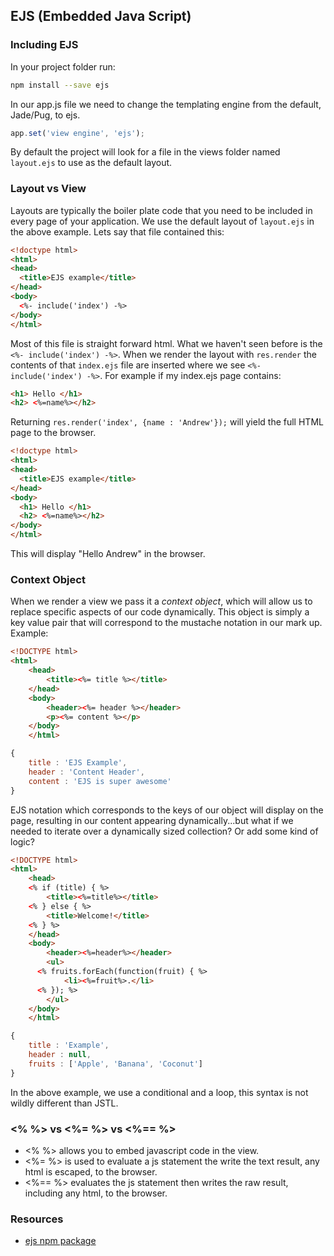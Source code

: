 ## EJS (Embedded Java Script)

### Including EJS
In your project folder run:

```bash
npm install --save ejs
```

In our app.js file we need to change the templating engine from the default, Jade/Pug, to ejs.

```javascript
app.set('view engine', 'ejs');
```

By default the project will look for a file in the views folder named ``layout.ejs`` to use as the default layout.

### Layout vs View
Layouts are typically the boiler plate code that you need to be included in every page of your application. We use the default layout of ``layout.ejs`` in the above example. Lets say that file contained this:

```html
<!doctype html>
<html>
<head>
  <title>EJS example</title>
</head>
<body>
  <%- include('index') -%>
</body>
</html>
```

Most of this file is straight forward html. What we haven't seen before is the ``  <%- include('index') -%>``. When we render the layout with ``res.render`` the contents of that ``index.ejs`` file are inserted where we see ``<%- include('index') -%>``. For example if my index.ejs page contains:

```html
<h1> Hello </h1>
<h2> <%=name%></h2>
```
Returning ``res.render('index', {name : 'Andrew'});`` will yield the full HTML page to the browser.

```html
<!doctype html>
<html>
<head>
  <title>EJS example</title>
</head>
<body>
  <h1> Hello </h1>
  <h2> <%=name%></h2>
</body>
</html>
```
This will display "Hello Andrew" in the browser.

### Context Object
When we render a view we pass it a *context object*, which will allow us to replace specific aspects of our code dynamically. This object is simply a key value pair that will correspond to the mustache notation in our mark up.  Example:

```html
<!DOCTYPE html>
<html>
	<head>
		<title><%= title %></title>
	</head>
	<body>
		<header><%= header %></header>
		<p><%= content %></p>
	</body>
	</html>
```
```javascript
{
	title : 'EJS Example',
	header : 'Content Header',
	content : 'EJS is super awesome'
}
```
EJS notation which corresponds to the keys of our object will display on the page, resulting in our content appearing dynamically...but what if we needed to iterate over a dynamically sized collection? Or add some kind of logic?  

```html
<!DOCTYPE html>
<html>
	<head>
    <% if (title) { %>
		<title><%=title%></title>
    <% } else { %>
		<title>Welcome!</title>
    <% } %>
	</head>
	<body>
		<header><%=header%></header>
		<ul>
      <% fruits.forEach(function(fruit) { %>
			<li><%=fruit%>.</li>
      <% }); %>
		</ul>
	</body>
	</html>
```

```javascript
{
	title : 'Example',
	header : null,
	fruits : ['Apple', 'Banana', 'Coconut']
}
```

In the above example, we use a conditional and a loop, this syntax is not wildly different than JSTL.

### <% %> vs <%= %> vs <%== %>
* <% %> allows you to embed javascript code in the view.
* <%= %> is used to evaluate a js statement the write the text result, any html is escaped, to the browser.
* <%== %> evaluates the js statement then writes the raw result, including any html, to the browser.

### Resources
* [ejs npm package][docs]

[docs]:https://www.npmjs.com/package/ejs
